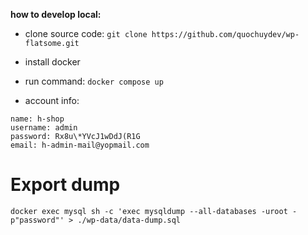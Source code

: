 **how to develop local:**

- clone source code: `git clone https://github.com/quochuydev/wp-flatsome.git`

- install docker

- run command: `docker compose up`

- account info:

```
name: h-shop
username: admin
password: Rx8u\*YVcJ1wDdJ(R1G
email: h-admin-mail@yopmail.com
```

# Export dump

```
docker exec mysql sh -c 'exec mysqldump --all-databases -uroot -p"password"' > ./wp-data/data-dump.sql
```
